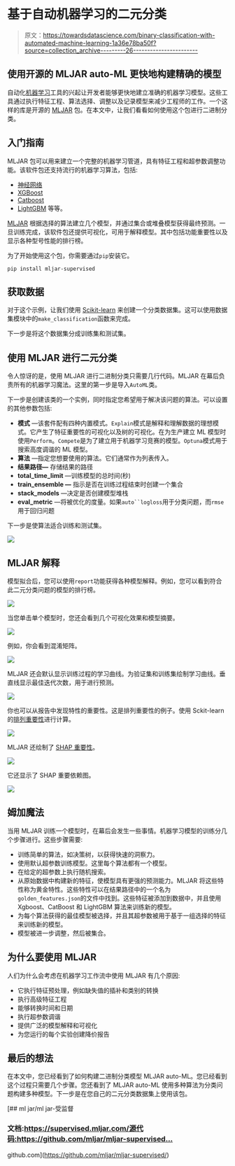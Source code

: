# 基于自动机器学习的二元分类

> 原文：<https://towardsdatascience.com/binary-classification-with-automated-machine-learning-1a36e78ba50f?source=collection_archive---------26----------------------->

## 使用开源的 MLJAR auto-ML 更快地构建精确的模型

自动化[机器学习](https://www.machinelearningnuggets.com/)工具的兴起让开发者能够更快地建立准确的机器学习模型。这些工具通过执行特征工程、算法选择、调整以及记录模型来减少工程师的工作。一个这样的库是开源的 [MLJAR](https://github.com/mljar/mljar-supervised) 包。在本文中，让我们看看如何使用这个包进行二进制分类。

## 入门指南

MLJAR 包可以用来建立一个完整的机器学习管道，具有特征工程和超参数调整功能。该软件包还支持流行的机器学习算法，包括:

*   [神经网络](https://heartbeat.fritz.ai/introduction-to-deep-learning-with-keras-c7c3d14e1527)
*   [XGBoost](https://heartbeat.fritz.ai/boosting-your-machine-learning-models-using-xgboost-d2cabb3e948f)
*   [Catboost](https://heartbeat.fritz.ai/fast-gradient-boosting-with-catboost-38779b0d5d9a)
*   [LightGBM](https://heartbeat.fritz.ai/lightgbm-a-highly-efficient-gradient-boosting-decision-tree-53f62276de50) 等等。

[MLJAR](https://supervised.mljar.com/) 根据选择的算法建立几个模型，并通过集合或堆叠模型获得最终预测。一旦训练完成，该软件包还提供可视化，可用于解释模型。其中包括功能重要性以及显示各种型号性能的排行榜。

为了开始使用这个包，你需要通过`pip`安装它。

```
pip install mljar-supervised
```

## 获取数据

对于这个示例，让我们使用 [Scikit-learn](https://scikit-learn.org/stable/modules/generated/sklearn.datasets.make_classification.html) 来创建一个分类数据集。这可以使用数据集模块中的`make_classification`函数来完成。

下一步是将这个数据集分成训练集和测试集。

## 使用 MLJAR 进行二元分类

令人惊讶的是，使用 MLJAR 进行二进制分类只需要几行代码。MLJAR 在幕后负责所有的机器学习魔法。这里的第一步是导入`AutoML`类。

下一步是创建该类的一个实例，同时指定您希望用于解决该问题的算法。可以设置的其他参数包括:

*   **模式** —该套件配有四种内置模式。`Explain`模式是解释和理解数据的理想模式。它产生了特征重要性的可视化以及树的可视化。在为生产建立 ML 模型时使用`Perform`。`Compete`是为了建立用于机器学习竞赛的模型。`Optuna`模式用于搜索高度调谐的 ML 模型。
*   **算法** —指定您想要使用的算法。它们通常作为列表传入。
*   **结果路径—** 存储结果的路径
*   **total_time_limit** —训练模型的总时间(秒)
*   **train_ensemble —** 指示是否在训练过程结束时创建一个集合
*   **stack_models** —决定是否创建模型堆栈
*   **eval_metric** —将被优化的度量。如果`auto``logloss`用于分类问题，而`rmse`用于回归问题

下一步是使算法适合训练和测试集。

![](img/a656264c80de4b620eaab1e6416b24b8.png)

## MLJAR 解释

模型拟合后，您可以使用`report`功能获得各种模型解释。例如，您可以看到符合此二元分类问题的模型的排行榜。

![](img/88c01baaeda3b1158d2faf7db2c4e727.png)

当您单击单个模型时，您还会看到几个可视化效果和模型摘要。

![](img/50fff70e96919329dcf24740cfe05d36.png)

例如，你会看到混淆矩阵。

![](img/468840b9d33991a5b671fdf07a2aa9ef.png)

MLJAR 还会默认显示训练过程的学习曲线。为验证集和训练集绘制学习曲线。垂直线显示最佳迭代次数，用于进行预测。

![](img/e5b833f5ebdfa0bb96f1c75758c5d7c6.png)

你也可以从报告中发现特性的重要性。这是排列重要性的例子。使用 Sckit-learn 的[排列重要性](https://scikit-learn.org/stable/modules/generated/sklearn.inspection.permutation_importance.html)进行计算。

![](img/49a2fbe420afece2cf1b07eb6cf1c8c5.png)

MLJAR 还绘制了 [SHAP 重要性](https://www.kaggle.com/wrosinski/shap-feature-importance-with-feature-engineering)。

![](img/3defff127340473045ded3e590ae8ae3.png)

它还显示了 SHAP 重要依赖图。

![](img/d631d1e205c7759e72f90ef449172e18.png)

## 姆加魔法

当用 MLJAR 训练一个模型时，在幕后会发生一些事情。机器学习模型的训练分几个步骤进行。这些步骤需要:

*   训练简单的算法，如决策树，以获得快速的洞察力。
*   使用默认超参数训练模型。这里每个算法都有一个模型。
*   在给定的超参数上执行随机搜索。
*   从原始数据中构建新的特征，使模型具有更强的预测能力。MLJAR 将这些特性称为黄金特性。这些特性可以在结果路径中的一个名为`golden_features.json`的文件中找到。这些特征被添加到数据中，并且使用 Xgboost、CatBoost 和 LightGBM 算法来训练新的模型。
*   为每个算法获得的最佳模型被选择，并且其超参数被用于基于一组选择的特征来训练新的模型。
*   模型被进一步调整，然后被集合。

## 为什么要使用 MLJAR

人们为什么会考虑在机器学习工作流中使用 MLJAR 有几个原因:

*   它执行特征预处理，例如缺失值的插补和类别的转换
*   执行高级特征工程
*   能够转换时间和日期
*   执行超参数调谐
*   提供广泛的模型解释和可视化
*   为您运行的每个实验创建降价报告

## 最后的想法

在本文中，您已经看到了如何构建二进制分类模型 MLJAR auto-ML。您已经看到这个过程只需要几个步骤。您还看到了 MLJAR auto-ML 使用多种算法为分类问题构建多种模型。下一步是在您自己的二元分类数据集上使用该包。

[](https://github.com/mljar/mljar-supervised/) [## ml jar/ml jar-受监督

### 文档:https://supervised.mljar.com/源代码:https://github.com/mljar/mljar-supervised…

github.com](https://github.com/mljar/mljar-supervised/)
